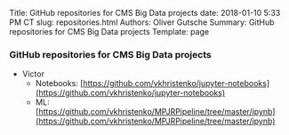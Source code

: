 Title: GitHub repositories for CMS Big Data projects
date: 2018-01-10 5:33 PM CT
slug: repositories.html
Authors: Oliver Gutsche
Summary: GitHub repositories for CMS Big Data projects
Template: page

### GitHub repositories for CMS Big Data projects

* Victor
    * Notebooks: [https://github.com/vkhristenko/jupyter-notebooks](https://github.com/vkhristenko/jupyter-notebooks)
    * ML: [https://github.com/vkhristenko/MPJRPipeline/tree/master/ipynb](https://github.com/vkhristenko/MPJRPipeline/tree/master/ipynb)

